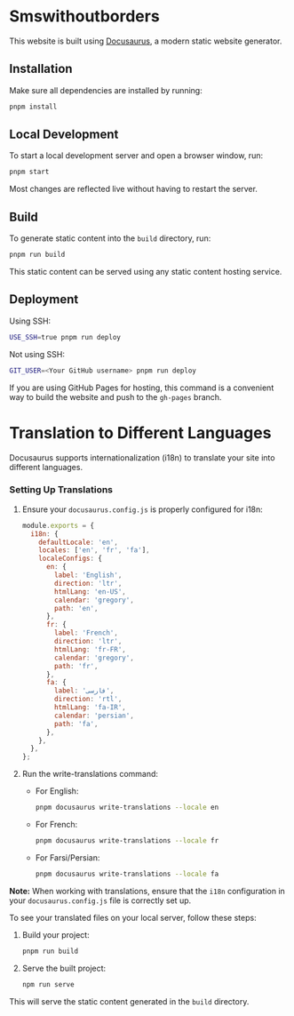 # Smswithoutborders

This website is built using [Docusaurus](https://docusaurus.io/), a modern static website generator.

## Installation

Make sure all dependencies are installed by running:

```sh
pnpm install
```

## Local Development

To start a local development server and open a browser window, run:

```sh
pnpm start
```

Most changes are reflected live without having to restart the server.

## Build

To generate static content into the `build` directory, run:

```sh
pnpm run build
```

This static content can be served using any static content hosting service.

## Deployment

Using SSH:

```sh
USE_SSH=true pnpm run deploy
```

Not using SSH:

```sh
GIT_USER=<Your GitHub username> pnpm run deploy
```

If you are using GitHub Pages for hosting, this command is a convenient way to build the website and push to the `gh-pages` branch.

# Translation to Different Languages

Docusaurus supports internationalization (i18n) to translate your site into different languages.

### Setting Up Translations

1. Ensure your `docusaurus.config.js` is properly configured for i18n:

    ```javascript
    module.exports = {
      i18n: {
        defaultLocale: 'en',
        locales: ['en', 'fr', 'fa'],
        localeConfigs: {
          en: {
            label: 'English',
            direction: 'ltr',
            htmlLang: 'en-US',
            calendar: 'gregory',
            path: 'en',
          },
          fr: {
            label: 'French',
            direction: 'ltr',
            htmlLang: 'fr-FR',
            calendar: 'gregory',
            path: 'fr',
          },
          fa: {
            label: 'فارسی',
            direction: 'rtl',
            htmlLang: 'fa-IR',
            calendar: 'persian',
            path: 'fa',
          },
        },
      },
    };
    ```

2. Run the write-translations command:

    - For English:
      ```sh
      pnpm docusaurus write-translations --locale en
      ```
    - For French:
      ```sh
      pnpm docusaurus write-translations --locale fr
      ```
    - For Farsi/Persian:
      ```sh
      pnpm docusaurus write-translations --locale fa
      ```

**Note:** When working with translations, ensure that the `i18n` configuration in your `docusaurus.config.js` file is correctly set up.

To see your translated files on your local server, follow these steps:

1. Build your project:
   ```sh
   pnpm run build
   ```

2. Serve the built project:
   ```sh
   npm run serve
   ```

This will serve the static content generated in the `build` directory.

